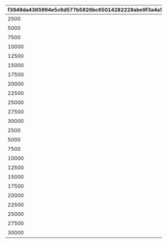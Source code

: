 |f3948da4365994e5c6d577b5826bc65014282228abe9f3a4a54741a0be80162e|4c6f59b9735a52c91b2614414019f55131c1404316f0c458b8625fb488a85dfb|9e8f5f1d336f82fe9720b3bc2c30bd6ee4526c48992451088b77796eb2a82d4a|22dd6372090be80c729f9471a0f8924a77ceaf8aee51c1ceeda745bd9e9d2b64|640c6e8c9ca16655ca8be28c2752f84f4ed58bbd91d845c4bd6b6c492d64e692|9060e97db931c714336218825c6bf542eb89fdd1e65e73d7c0f3fcd08e2d5c2c|32d2a2f1e47114adb19df2c8a0bcaa35e7c8ba9cfc59546b26e5429eece0e427|
| --- | --- | --- | --- | --- | --- | --- |
|2500|50000|12|1|累計スコアを2500pt 獲得しよう|5126700|94002|
|5000|50000|12|1|累計スコアを5000pt 獲得しよう|0|94002|
|7500|50000|12|1|累計スコアを7500pt 獲得しよう|0|94002|
|10000|1|7|1|累計スコアを10000pt 獲得しよう|5126701|2839|
|12500|80000|12|1|累計スコアを12500pt 獲得しよう|0|94002|
|15000|80000|12|1|累計スコアを15000pt 獲得しよう|0|94002|
|17500|80000|12|1|累計スコアを17500pt 獲得しよう|0|94002|
|20000|25|8|1|累計スコアを20000pt 獲得しよう|5126702|91002|
|22500|100000|12|1|累計スコアを22500pt 獲得しよう|0|94002|
|25000|100000|12|1|累計スコアを25000pt 獲得しよう|0|94002|
|27500|100|8|1|累計スコアを27500pt 獲得しよう|0|91002|
|30000|1|15|1|累計スコアを30000pt 獲得しよう|5126703|11001262|
|2500|50000|12|2|累計スコアを2500pt 獲得しよう|5126710|94002|
|5000|50000|12|2|累計スコアを5000pt 獲得しよう|0|94002|
|7500|50000|12|2|累計スコアを7500pt 獲得しよう|0|94002|
|10000|1|7|2|累計スコアを10000pt 獲得しよう|5126711|2840|
|12500|80000|12|2|累計スコアを12500pt 獲得しよう|0|94002|
|15000|80000|12|2|累計スコアを15000pt 獲得しよう|0|94002|
|17500|80000|12|2|累計スコアを17500pt 獲得しよう|0|94002|
|20000|25|8|2|累計スコアを20000pt 獲得しよう|5126712|91002|
|22500|100000|12|2|累計スコアを22500pt 獲得しよう|0|94002|
|25000|100000|12|2|累計スコアを25000pt 獲得しよう|0|94002|
|27500|100|8|2|累計スコアを27500pt 獲得しよう|0|91002|
|30000|1|15|2|累計スコアを30000pt 獲得しよう|5126713|11001263|